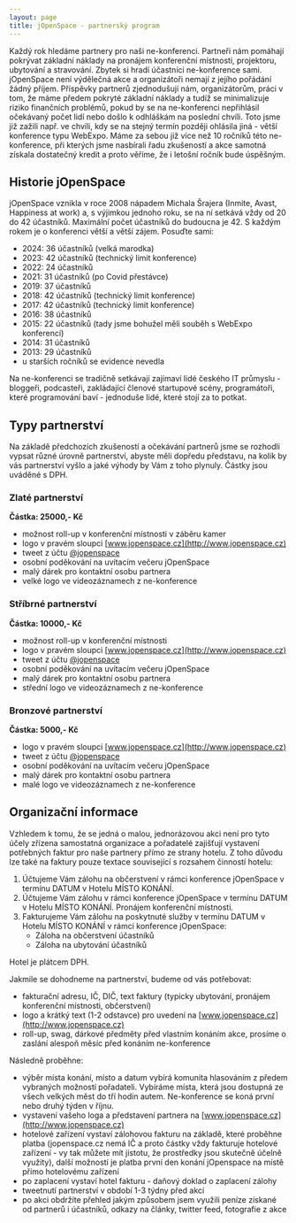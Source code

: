 ```yaml
---
layout: page
title: jOpenSpace - partnerský program
---
```


Každý rok hledáme partnery pro naši ne-konferenci. Partneři nám pomáhají pokrývat základní náklady na pronájem 
konferenční místnosti, projektoru, ubytování a stravování. Zbytek si hradí účastníci ne-konference sami. jOpenSpace
není výdělečná akce a organizátoři nemají z jejího pořádání žádný příjem. Příspěvky partnerů zjednodušují nám,
organizátorům, práci v tom, že máme předem pokryté základní náklady a tudíž se minimalizuje riziko finančních problémů,
pokud by se na ne-konferenci nepřihlásil očekávaný počet lidí nebo došlo k odhláškám na poslední chvíli. Toto jsme 
již zažili např. ve chvíli, kdy se na stejný termín později ohlásila jiná - větší konference typu WebExpo. Máme za sebou 
již více než 10 ročníků této ne-konference, při kterých jsme nasbírali řadu zkušeností a akce samotná získala dostatečný 
kredit a proto věříme, že i letošní ročník bude úspěšným.

## Historie jOpenSpace

jOpenSpace vznikla v roce 2008 nápadem Michala Šrajera (Inmite, Avast, Happiness at work) a, s výjimkou jednoho roku, 
se na ní setkává vždy od 20 do 42 účastníků. Maximální počet účastníků do budoucna je 42. S každým rokem je o konferenci 
větší a větší zájem. Posuďte sami:

- 2024: 36 účastníků (velká marodka)
- 2023: 42 účastníků (technický limit konference)
- 2022: 24 účastníků
- 2021: 31 účastníků (po Covid přestávce)
- 2019: 37 účastníků
- 2018: 42 účastníků (technický limit konference)
- 2017: 42 účastníků (technický limit konference)
- 2016: 38 účastníků
- 2015: 22 účastníků (tady jsme bohužel měli souběh s WebExpo konferencí)
- 2014: 31 účastníků
- 2013: 29 účastníků
- u starších ročníků se evidence nevedla

Na ne-konferenci se tradičně setkávají zajímaví lidé českého IT průmyslu - bloggeři, podcasteři, zakládající členové
startupové scény, programátoři, které programování baví - jednoduše lidé, které stojí za to potkat.  

## Typy partnerství

Na základě předchozích zkušeností a očekávání partnerů jsme se rozhodli vypsat různé úrovně partnerství, abyste měli
dopředu představu, na kolik by vás partnerství vyšlo a jaké výhody by Vám z toho plynuly. Částky jsou uváděné s DPH.

### Zlaté partnerství
**Částka: 25000,- Kč**

- možnost roll-up v konferenční místnosti v záběru kamer
- logo v pravém sloupci [www.jopenspace.cz](http://www.jopenspace.cz)
- tweet z účtu [@jopenspace](https://twitter.com/jopenspace)
- osobní poděkování na uvítacím večeru jOpenSpace
- malý dárek pro kontaktní osobu partnera
- velké logo ve videozáznamech z ne-konference

### Stříbrné partnerství
**Částka: 10000,- Kč**

- možnost roll-up v konferenční místnosti
- logo v pravém sloupci [www.jopenspace.cz](http://www.jopenspace.cz)
- tweet z účtu [@jopenspace](https://twitter.com/jopenspace)
- osobní poděkování na uvítacím večeru jOpenSpace
- malý dárek pro kontaktní osobu partnera
- střední logo ve videozáznamech z ne-konference

### Bronzové partnerství
**Částka: 5000,- Kč**  

- logo v pravém sloupci [www.jopenspace.cz](http://www.jopenspace.cz)
- tweet z účtu [@jopenspace](https://twitter.com/jopenspace)
- osobní poděkování na uvítacím večeru jOpenSpace
- malý dárek pro kontaktní osobu partnera
- malé logo ve videozáznamech z ne-konference

## Organizační informace

Vzhledem k tomu, že se jedná o malou, jednorázovou akci není pro tyto účely zřízena samostatná organizace a pořadatelé 
zajišťují vystavení potřebných faktur pro naše partnery přímo ze strany hotelu. Z toho důvodu lze také na faktury pouze 
textace související s rozsahem činností hotelu:

1. Účtujeme Vám zálohu na občerstvení v rámci konference jOpenSpace  v termínu DATUM v Hotelu MÍSTO KONÁNÍ.
2. Účtujeme Vám zálohu v rámci konference jOpenSpace v termínu DATUM v Hotelu MÍSTO KONÁNÍ. Pronájem konferenční místnosti.
3. Fakturujeme Vám zálohu na poskytnuté služby v termínu DATUM v Hotelu MÍSTO KONÁNÍ v rámci konference jOpenSpace:
     - Záloha na občerstvení účastníků
     - Záloha na ubytování účastníků

Hotel je plátcem DPH.

Jakmile se dohodneme na partnerství, budeme od vás potřebovat:

- fakturační adresu, IČ, DIČ, text faktury (typicky ubytování, pronájem konferenční místnosti, občerstvení)
- logo a krátký text (1-2 odstavce) pro uvedení na [www.jopenspace.cz](http://www.jopenspace.cz)
- roll-up, swag, dárkové předměty před vlastním konáním akce, prosíme o zaslání alespoň měsíc před konáním ne-konference

Následně proběhne:

- výběr místa konání, místo a datum vybírá komunita hlasováním z předem vybraných možností pořadateli. Vybíráme místa, která jsou dostupná ze všech velkých měst do tří hodin autem. Ne-konference se 
koná první nebo druhý týden v říjnu.
- vystavení vašeho loga a představení partnera na [www.jopenspace.cz](http://www.jopenspace.cz)
- hotelové zařízení vystaví zálohovou fakturu na základě, které proběhne platba (jopenspace.cz nemá IČ a proto částky
  vždy fakturuje hotelové zařízení - vy tak můžete mít jistotu, že prostředky jsou skutečně účelně využity), další možností je platba první den konání jOpenspace na místě přímo hotelovému zařízení
- po zaplacení vystaví hotel fakturu - daňový doklad o zaplacení zálohy
- tweetnutí partnerství v období 1-3 týdny před akcí
- po akci obdržíte přehled jakým způsobem jsem využili peníze získané od partnerů i účastníků, odkazy na články, twitter feed, fotografie z akce

